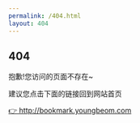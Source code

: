 ```yaml
---
permalink: /404.html
layout: 404
---
```


<section id="about" class="animated bounce-in">
    <div class="bg-align">
        <h1>404</h1>
        <p>抱歉!您访问的页面不存在~</p>
        <p>建议您点击下面的链接回到网站首页</p>
        <p><a href="http://bookmark.youngbeom.com">👉  http://bookmark.youngbeom.com</a></p>
    </div>
</section>